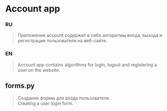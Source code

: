 # Account app
### RU
> Приложение account содержит в себе алгоритмы входа, выхода и регистрации пользователя на веб-сайте.
### EN
> Account app contains algorithms for login, logout and registering a user on the website.
## forms.py
> Создание формы для входа пользователя.<br/>
> Creating a user login form.
